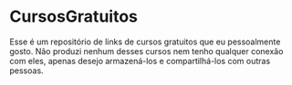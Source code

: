 # CursosGratuitos
Esse é um repositório de links de cursos gratuitos que eu pessoalmente gosto. Não produzi nenhum desses cursos nem tenho qualquer conexão com eles, apenas desejo armazená-los e compartilhá-los com outras pessoas.

